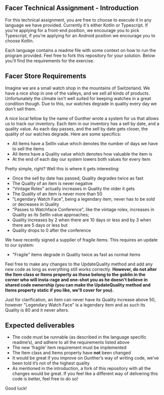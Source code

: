 ## Facer Technical Assignment - Introduction

For this technical assignment, you are free to choose to execute it in any language we have provided. Currently it's either Kotlin or Typescript. If you're applying for a front-end position, we encourage you to pick Typescript, if you're applying for an Android position we encourage you to choose Kotlin.

Each language contains a readme file with some context on how to run the program provided. Feel free to fork this repository for your solution. Below you'll find the requirements for the exercise. 

## Facer Store Requirements

Imagine we are a small watch shop in the mountains of Switzerland. We have a nice shop in one of the valleys, and we sell all kinds of products. Unfortunately the climate isn't well suited for keeping watches in a great condition though. Due to this, our watches degrade in quality every day we don't sell them.

A nice local fellow by the name of Gunther wrote a system for us that allows us to track our inventory. Each item in our inventory has a sell by date, and a quality value. As each day passes, and the sell by date gets closer, the quality of our watches degrade. Here are some specifics:

- All items have a SellIn value which denotes the number of days we have to sell the items
- All items have a Quality value which denotes how valuable the item is
- At the end of each day our system lowers both values for every item

Pretty simple, right? Well this is where it gets interesting:

- Once the sell by date has passed, Quality degrades twice as fast
- The Quality of an item is never negative
- "Vintage Rolex" actually increases in Quality the older it gets
- The Quality of an item is never more than 50
- "Legendary Watch Face", being a legendary item, never has to be sold or decreases in Quality
- "Passes to Watchface Conference", like the vintage rolex, increases in Quality as its SellIn value approaches;
- Quality increases by 2 when there are 10 days or less and by 3 when there are 5 days or less but
- Quality drops to 0 after the conference

We have recently signed a supplier of fragile items. This requires an update to our system:

- "Fragile" items degrade in Quality twice as fast as normal items

Feel free to make any changes to the UpdateQuality method and add any new code as long as everything still works correctly. **However, do not alter the Item class or Items property as those belong to the goblin in the corner who will insta-rage and one-shot you as he doesn't believe in shared code ownership (you can make the UpdateQuality method and Items property static if you like, we'll cover for you).**

Just for clarification, an item can never have its Quality increase above 50, however "Legendary Watch Face" is a legendary item and as such its Quality is 80 and it never alters.

## Expected deliverables

- The code must be runnable (as described in the language specific readme’s), and adhere to all the requirements listed above
- The new ‘fragile’ item requirement must be implemented
- The Item class and Items property have **not** been changed
- It would be great if you improve on Gunther’s way of writing code, we’ve been told it’s not of the highest quality
- As mentioned in the introduction, a fork of this repository with all the changes would be great. If you feel like a different way of delivering this code is better, feel free to do so!

Good luck!

